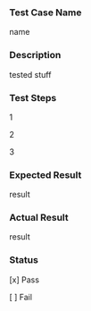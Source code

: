 ###  Test Case Name

name

### Description

tested stuff

### Test Steps

1

2

3

### Expected Result

result

### Actual Result

result

### Status

[x] Pass

[  ] Fail 